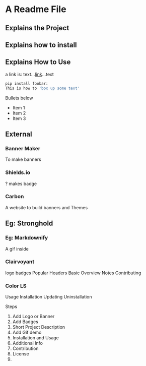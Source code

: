 # A Readme File 
## Explains the Project
## Explains how to install
## Explains How to Use
a link is:
text...[link](url)...text
```bash
pip install foobar:  
This is how to 'box up some text'
```
Bullets below
- Item 1
- Item 2
- Item 3

## External 

### Banner Maker
To make banners

### Shields.io
? makes badge

### Carbon
A website to build banners and Themes

## Eg: Stronghold

### Eg:  Markdownify
A gif inside

### Clairvoyant
logo
badges
Popular Headers
Basic Overview
Notes
Contributing
### Color LS
Usage
Installation
Updating
Uninstallation


Steps
1. Add Logo or Banner
2. Add Badges
3. Short Project Description
4. Add Gif demo
5. Installation and Usage
6. Additional Info
7. Contribution
8. License
9. 
